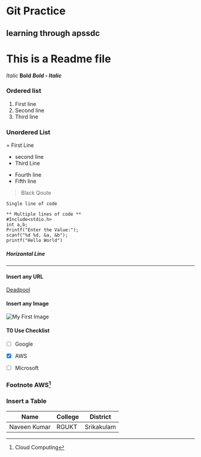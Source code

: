# Git Practice 

## learning through apssdc


# This is a Readme file

*Italic*
**Bold**
***Bold - Italic***

### Ordered list
1. First line
2. Second line
3. Third line

### Unordered List 
= First Line
+ second line
+ Third Line
- Fourth line
- Fifth line

> Black Qoute

` Single line of code `
```
** Multiple lines of code **
#Include<stdio.h>
int a,b;
Printf("Enter the Value:");
scanf("%d %d, &a, &b");
printf("Hello World")

```
##### Horizantal Line
---

#### Insert any URL
[Deadpool](https://www.google.com)

#### Insert any Image
![My First Image](https://encrypted-tbn0.gstatic.com/images?q=tbn:ANd9GcSdzlPJ9vlSadIBYfYupVE7jNAwtR_aohQ6Hg&s)

#### T0 Use Checklist
- [ ] Google
- [X] AWS
- [ ] Microsoft


### Footnote AWS[^1]
[^1]: Cloud Computing 

### Insert a Table

|Name|College|District|
|---|---|---|
|Naveen Kumar|RGUKT|Srikakulam|








